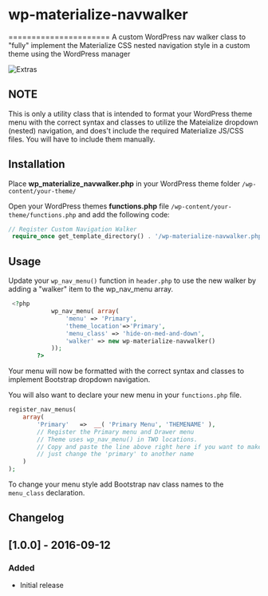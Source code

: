# wp-materialize-navwalker
======================
A custom WordPress nav walker class to "fully" implement the Materialize CSS nested navigation style in a custom theme using the WordPress manager


![Extras](http://i.imgur.com/8J7KG7T.gif)



NOTE
----
This is only a utility class that is intended to format your WordPress theme menu with the correct syntax and classes to utilize
the Mateialize dropdown (nested) navigation, and does't include the required Materialize JS/CSS files.
You will have to include them manually.

Installation
------------
Place **wp_materialize_navwalker.php** in your WordPress theme folder `/wp-content/your-theme/`

Open your WordPress themes **functions.php** file  `/wp-content/your-theme/functions.php` and add the following code:

```php
// Register Custom Navigation Walker
 require_once get_template_directory() . '/wp-materialize-navwalker.php';
```

Usage
------------
Update your `wp_nav_menu()` function in `header.php` to use the new walker by adding a "walker" item to the wp_nav_menu array.

```php
 <?php
            wp_nav_menu( array(
                'menu' => 'Primary',
                'theme_location'=>'Primary',
                'menu_class' => 'hide-on-med-and-down',
                'walker' => new wp-materialize-navwalker()
            ));
        ?>
```

Your menu will now be formatted with the correct syntax and classes to implement Bootstrap dropdown navigation.

You will also want to declare your new menu in your `functions.php` file.

```php
register_nav_menus(
    array(
        'Primary'   =>  __( 'Primary Menu', 'THEMENAME' ),
        // Register the Primary menu and Drawer menu
        // Theme uses wp_nav_menu() in TWO locations.
        // Copy and paste the line above right here if you want to make another menu,
        // just change the 'primary' to another name
    )
);
```

To change your menu style add Bootstrap nav class names to the `menu_class` declaration.

Changelog
----
## [1.0.0] - 2016-09-12
### Added
- Initial release